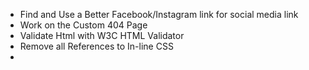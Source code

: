 - Find and Use a Better Facebook/Instagram link for social media link
- Work on the Custom 404 Page
- Validate Html with W3C HTML Validator
- Remove all References to In-line CSS
- 